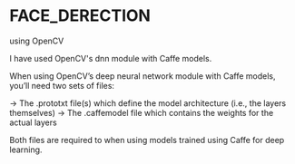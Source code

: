 # FACE_DERECTION
using OpenCV 

I have used OpenCV's dnn module with Caffe models.

When using OpenCV’s deep neural network module with Caffe models, you’ll need two sets of files:

-> The .prototxt file(s) which define the model architecture (i.e., the layers themselves)
-> The .caffemodel file which contains the weights for the actual layers

Both files are required to when using models trained using Caffe for deep learning.
